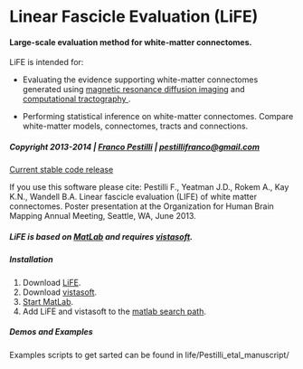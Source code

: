 # Linear Fascicle Evaluation (LiFE)

#### Large-scale evaluation method for white-matter connectomes.

LiFE is intended for:

* Evaluating the evidence supporting white-matter connectomes generated using [magnetic resonance diffusion imaging](http://en.wikipedia.org/wiki/Diffusion_MRI) and [computational tractography ](http://en.wikipedia.org/wiki/Tractography).

* Performing statistical inference on white-matter connectomes. Compare white-matter models, connectomes, tracts and connections.

##### Copyright 2013-2014 | [Franco Pestilli](francopestilli.com) | pestillifranco@gmail.com

[Current stable code release](https://github.com/vistalab/life/releases/tag/v0.1.1)

If you use this software please cite: Pestilli F., Yeatman J.D., Rokem A., Kay K.N., Wandell B.A. Linear fascicle evaluation (LIFE) of white matter connectomes. Poster presentation at the Organization for Human Brain Mapping Annual Meeting, Seattle, WA, June 2013.

##### LiFE is based on [MatLab](http://www.mathworks.com/products/matlab/) and requires [vistasoft](https://github.com/vistalab/vistasoft). 
##### Installation
1. Download [LiFE](https://github.com/vistalab/life).
2. Download [vistasoft](https://github.com/vistalab/vistasoft).
3. [Start MatLab](http://www.mathworks.com/help/matlab/startup-and-shutdown.html).
4. Add LiFE and vistasoft to the [matlab search path](http://www.mathworks.com/help/matlab/ref/addpath.html).

##### Demos and Examples
Examples scripts to get sarted can be found in life/Pestilli_etal_manuscript/
